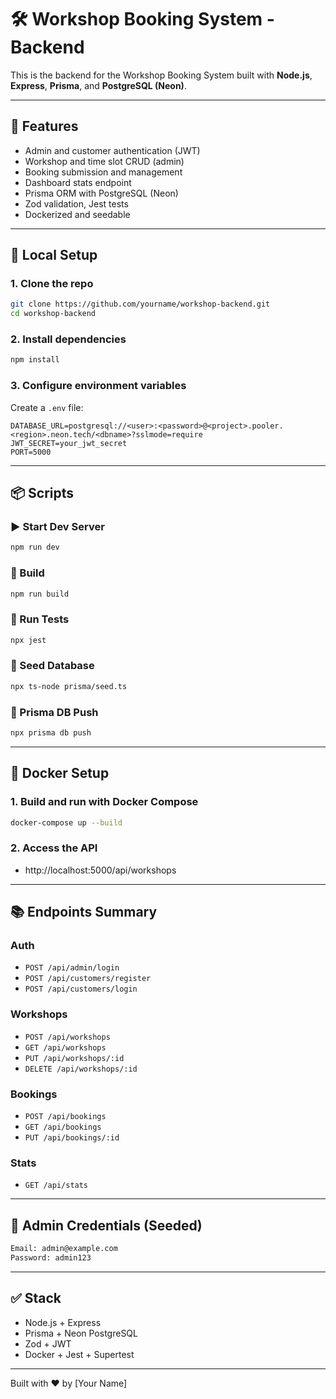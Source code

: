 # 🛠️ Workshop Booking System - Backend

This is the backend for the Workshop Booking System built with **Node.js**, **Express**, **Prisma**, and **PostgreSQL (Neon)**.

---

## 🚀 Features

- Admin and customer authentication (JWT)
- Workshop and time slot CRUD (admin)
- Booking submission and management
- Dashboard stats endpoint
- Prisma ORM with PostgreSQL (Neon)
- Zod validation, Jest tests
- Dockerized and seedable

---

## 🧪 Local Setup

### 1. Clone the repo

```bash
git clone https://github.com/yourname/workshop-backend.git
cd workshop-backend
```

### 2. Install dependencies

```bash
npm install
```

### 3. Configure environment variables

Create a `.env` file:

```env
DATABASE_URL=postgresql://<user>:<password>@<project>.pooler.<region>.neon.tech/<dbname>?sslmode=require
JWT_SECRET=your_jwt_secret
PORT=5000
```

---

## 📦 Scripts

### ▶️ Start Dev Server

```bash
npm run dev
```

### 🔨 Build

```bash
npm run build
```

### 🧪 Run Tests

```bash
npx jest
```

### 🌱 Seed Database

```bash
npx ts-node prisma/seed.ts
```

### 🔁 Prisma DB Push

```bash
npx prisma db push
```

---

## 🐳 Docker Setup

### 1. Build and run with Docker Compose

```bash
docker-compose up --build
```

### 2. Access the API

- http://localhost:5000/api/workshops

---

## 📚 Endpoints Summary

### Auth

- `POST /api/admin/login`
- `POST /api/customers/register`
- `POST /api/customers/login`

### Workshops

- `POST /api/workshops`
- `GET /api/workshops`
- `PUT /api/workshops/:id`
- `DELETE /api/workshops/:id`

### Bookings

- `POST /api/bookings`
- `GET /api/bookings`
- `PUT /api/bookings/:id`

### Stats

- `GET /api/stats`

---

## 👤 Admin Credentials (Seeded)

```txt
Email: admin@example.com
Password: admin123
```

---

## ✅ Stack

- Node.js + Express
- Prisma + Neon PostgreSQL
- Zod + JWT
- Docker + Jest + Supertest

---

Built with ❤️ by [Your Name]
